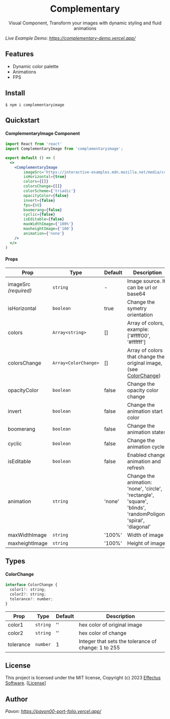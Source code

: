 <h1 align="center">Complementary</h1>

<p align="center">Visual Component, Transform your images with dynamic styling and fluid animations</p>

_Live Example Demo: https://complementary-demo.vercel.app/_

## Features

- Dynamic color palette
- Animations
- FPS

## Install

    $ npm i complementaryimage

## Quickstart

#### ComplementaryImage Component

```jsx
import React from 'react'
import ComplementaryImage from 'complementaryimage';

export default () => (
  <>
    <ComplementaryImage
        imageSrc='https://interactive-examples.mdn.mozilla.net/media/cc0-images/grapefruit-slice-332-332.jpg'
        isHorizontal={true}
        colors={[]}
        colorsChange={[]}
        colorScheme={'triadic'}
        opacityColor={false}
        invert={false}
        fps={60}
        boomerang={false}
        cyclic={false}
        isEditable={false}
        maxWidthImage={'100%'}
        maxheightImage={'100'}
        animation={'none'}
    />
  </>
)
```

#### Props

| **Prop**                        | **Type**           | **Default**               | **Description**                                                    |
|---------------------------------|--------------------|---------------------------|--------------------------------------------------------------------|
| imageSrc _(required)_  | `string`          | -                         | Image source. It can be url or base64                                              |
| isHorizontal                  | `boolean`         | true                | Change the symetry orientation                                              |
| colors                | `Array<string>`    | [] | Array of colors, example: ['#ffff00', '#ffffff']         |
| colorsChange                      | `Array<ColorChange>`    | []                 | Array of colors that change the original image, (see [ColorChange](#colorChange))                                 |
| opacityColor                  | `boolean`         | false                | Change the opacity color change                                                     |
| invert                  | `boolean`         | false                | Change the animation start color                                                   |
| boomerang                  | `boolean`         | false                | Change the animation states                                               |
| cyclic                  | `boolean`         | false                | Change the animation cycle                                                   |
| isEditable                  | `boolean`         | false                | Enabled change animation and refresh                                                  |
| animation                  | `string`         | 'none'                | Change the animation: 'none', 'circle', 'rectangle', 'square', 'blinds',  'randomPoligon',  'spiral', 'diagonal'                                 |
| maxWidthImage                 | `string`           | '100%'                         | Width of image                                          |
| maxheightImage                 | `string`           | '100%'                         | Height of image            |


## Types

#### ColorChange

```jsx
interface ColorChange {
  color1?: string;
  color2?: string;
  tolerance?: number; 
}
```

| **Prop**   | **Type**     | **Default** | **Description**                                                                                       |
|------------|--------------|-------------|-------------------------------------------------------------------------------------------------------|
| color1     | `string`     | ''          | hex color of original image                                                               |
| color2     | `string`     | ''          | hex color of change            |
| tolerance | `number`     | 1           | Integer that sets the tolerance of change: 1 to 255 |


## License

This project is licensed under the MIT license, Copyright (c) 2023 <a href="https://effectussoftware.com">Effectus Software</a>. [[License](LICENSE)]

## Author
_Pavon: https://pavon00-port-folio.vercel.app/_
